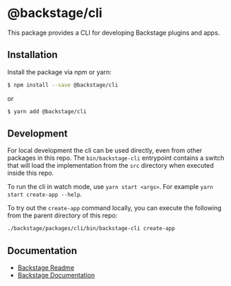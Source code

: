 # @backstage/cli

This package provides a CLI for developing Backstage plugins and apps.

## Installation

Install the package via npm or yarn:

```sh
$ npm install --save @backstage/cli
```

or

```sh
$ yarn add @backstage/cli
```

## Development

For local development the cli can be used directly, even from other packages in this repo. The `bin/backstage-cli` entrypoint contains a switch that will load the implementation from the `src` directory when executed inside this repo.

To run the cli in watch mode, use `yarn start <args>`. For example `yarn start create-app --help`.

To try out the `create-app` command locally, you can execute the following from the parent directory of this repo:

```bash
./backstage/packages/cli/bin/backstage-cli create-app
```

## Documentation

- [Backstage Readme](https://github.com/spotify/backstage/blob/master/README.md)
- [Backstage Documentation](https://github.com/spotify/backstage/blob/master/docs/README.md)
